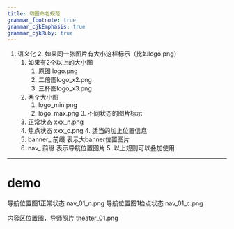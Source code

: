 ```yaml
---
title: 切图命名规范
grammar_footnote: true
grammar_cjkEmphasis: true
grammar_cjkRuby: true
---
```

  1. 语义化
    2. 如果同一张图片有大小这样标示（比如logo.png）
        1. 如果有2个以上的大小图
            1. 原图 logo.png
            2. 二倍图logo_x2.png
            3. 三杯图logo_x3.png
        2. 两个大小图
            1. logo_min.png
            2. logo_max.png
    3. 不同状态的图片标示
        1. 正常状态 xxx_n.png
        2. 焦点状态 xxx_c.png
    4. 适当的加上位置信息
        3. banner_ 前缀 表示大banner位置图片
        4. nav_ 前缀 表示导航位置图片
    5. 以上规则可以叠加使用


---
# demo

导航位置图1正常状态 nav_01_n.png
导航位置图1检点状态 nav_01_c.png

内容区位置图，导师照片
theater_01.png